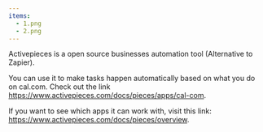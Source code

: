 ```yaml
---
items:
  - 1.png
  - 2.png
---
```


Activepieces is a open source businesses automation tool (Alternative to Zapier).

You can use it to make tasks happen automatically based on what you do on cal.com. Check out the link https://www.activepieces.com/docs/pieces/apps/cal-com.


If you want to see which apps it can work with, visit this link: https://www.activepieces.com/docs/pieces/overview.